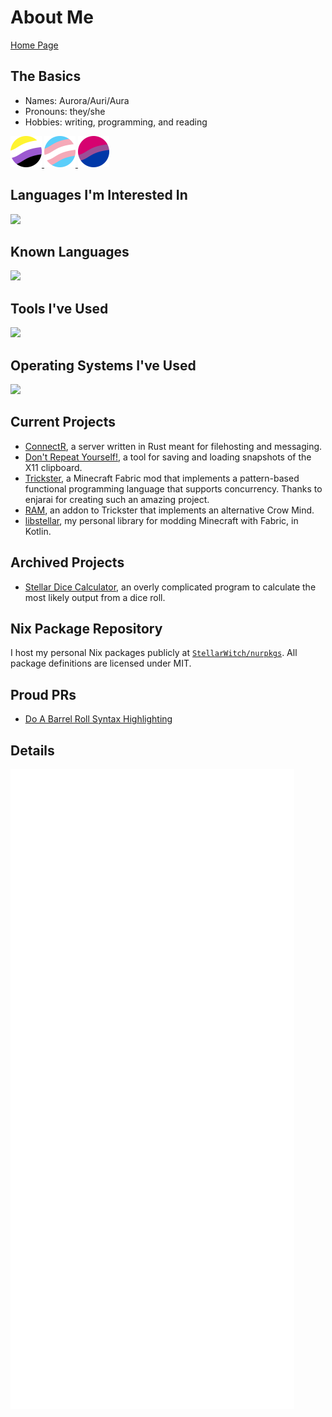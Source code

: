 # About Me

[Home Page](https://stellarwitch7.github.io)

## The Basics

- Names: Aurora/Auri/Aura
- Pronouns: they/she
- Hobbies: writing, programming, and reading

<a href="https://pride-gen.rash.codes">
  <img src="https://raw.githubusercontent.com/StellarWitch7/StellarWitch7/main/enby.svg" width="50" height="50">
</a>
<a href="https://pride-gen.rash.codes">
  <img src="https://raw.githubusercontent.com/StellarWitch7/StellarWitch7/main/trans.svg" width="50" height="50">
</a>
<a href="https://pride-gen.rash.codes">
  <img src="https://raw.githubusercontent.com/StellarWitch7/StellarWitch7/main/bi.svg" width="50" height="50">
</a>

## Languages I'm Interested In

[![](https://skillicons.dev/icons?i=rust,scala,haskell,mysql,c)](https://skillicons.dev)

## Known Languages

[![](https://skillicons.dev/icons?i=cs,nix,bash,md,py,java)](https://skillicons.dev)

## Tools I've Used

[![](https://skillicons.dev/icons?i=git,visualstudio,vscode,rider,idea,clion,pycharm,octave,blender)](https://skillicons.dev)

## Operating Systems I've Used

[![](https://skillicons.dev/icons?i=nix,arch,windows)](https://skillicons.dev)

## Current Projects

- [ConnectR](https://github.com/StellarWitch7/connectr), a server written in Rust meant for filehosting and messaging.
- [Don't Repeat Yourself!](https://github.com/StellarWitch7/dont-repeat-yourself), a tool for saving and loading snapshots of the X11 clipboard. 
- [Trickster](https://github.com/enjarai/trickster), a Minecraft Fabric mod that implements a pattern-based functional programming language that supports concurrency. Thanks to enjarai for creating such an amazing project.
- [RAM](https://github.com/StellarWitch7/ram), an addon to Trickster that implements an alternative Crow Mind. 
- [libstellar](https://github.com/StellarWitch7/libstellar), my personal library for modding Minecraft with Fabric, in Kotlin. 

## Archived Projects

- [Stellar Dice Calculator](https://github.com/StellarWitch7/DiceCalculator), an overly complicated program to calculate the most likely output from a dice roll. 

## Nix Package Repository

I host my personal Nix packages publicly at [`StellarWitch/nurpkgs`](https://github.com/StellarWitch7/nurpkgs). All package definitions are licensed under MIT. 

## Proud PRs

- [Do A Barrel Roll Syntax Highlighting](https://github.com/enjarai/do-a-barrel-roll/pull/103)

## Details

[![Metrics](https://raw.githubusercontent.com/StellarWitch7/StellarWitch7/main/github-metrics.svg)](https://github.com/lowlighter/metrics)
